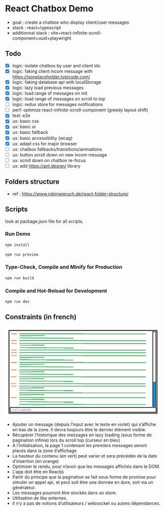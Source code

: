 # React Chatbox Demo

- goal : create a chatbox who display client/user messages
- stack : react+typescript
- additionnal stack : vite+react-infinite-scroll-component+uuid+playwright

## Todo

- [x] logic: isolate chatbox by user and client ids
- [x] logic: faking client incom message with https://jsonplaceholder.typicode.com/
- [x] logic: faking database api with localStorage
- [x] logic: lazy load previous messages
- [x] logic: load range of messages on init
- [x] logic: load range of messages on scroll to top
- [ ] logic: redux store for messages notifications
- [ ] perf: optimize react-infinite-scroll-component (greedy layout shift)
- [x] test: e2e
- [x] ux: basic css
- [x] ux: basic ui
- [x] ux: basic fallback
- [x] ux: basic accessibility (wcag)
- [x] ux: adapt css for major browser
- [ ] ux: chatbox fallbacks/transitions/animations
- [ ] ux: button scroll down on new incom message
- [ ] ux: scroll down on chatbox re-focus
- [ ] ux: add https://ant.design/ library

## Folders structure

- ref : https://www.robinwieruch.de/react-folder-structure/

## Scripts

look at package.json file for all scripts.

### Run Demo

```sh
npm install
```

```sh
npm run preview
```

### Type-Check, Compile and Minify for Production

```sh
npm run build
```

### Compile and Hot-Reload for Development

```sh
npm run dev
```

## Constraints (in french)

![Screenshot](./public/screenshot.png)

- Ajouter un message (depuis l’input avec le texte en violet) qui s’affiche en bas de la zone. Il devra toujours être le dernier élément visible.
- Récupérer l’historique des messages en lazy loading (sous forme de pagination infinie) lors du scroll top (curseur en bleu)
- A l’initialisation, la page 1 contenant les premiers messages seront placés dans la zone d’affichage
- La hauteur du contenu (en vert) peut varier et sera précédée de la date d’insertion (en orange)
- Optimiser le rendu, pour n’avoir que les messages affichés dans le DOM.
- L’app doit être en Reactjs
- Partir du principe que la pagination se fait sous forme de promise pour simuler un appel api, et peut soit être une donnée en dure, soit via un générateur.
- Les messages pourront être stockés dans un store.
- Utilisation de libs externes.
- Il n’y a pas de notions d’utilisateurs / websocket ou autres dépendances.
